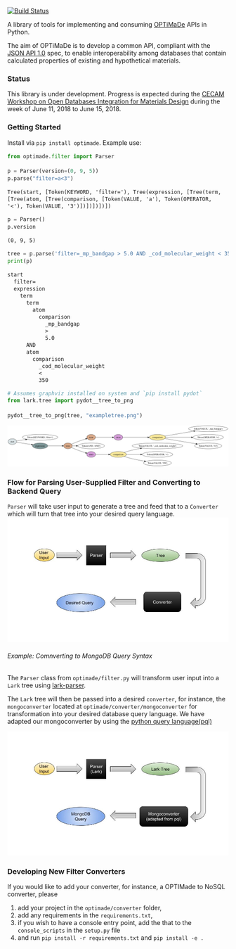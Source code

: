 [![Build Status](https://travis-ci.org/Materials-Consortia/optimade-python-tools.svg?branch=master)](https://travis-ci.org/Materials-Consortia/optimade-python-tools)

A library of tools for implementing and consuming
[OPTiMaDe](http://www.optimade.org) APIs in Python.

The aim of OPTiMaDe is to develop a common API, compliant
with the [JSON API 1.0](http://jsonapi.org/format/1.0/)
spec, to enable interoperability
among databases
that contain calculated properties of
existing and hypothetical materials.

### Status
This library is under development. Progress is expected during the [CECAM Workshop on Open Databases Integration for Materials Design](https://www.cecam.org/workshop-4-1525.html) during the week of June 11, 2018 to June 15, 2018.

### Getting Started

Install via `pip install optimade`. Example use:

```python
from optimade.filter import Parser

p = Parser(version=(0, 9, 5))
p.parse("filter=a<3")
```
```
Tree(start, [Token(KEYWORD, 'filter='), Tree(expression, [Tree(term, [Tree(atom, [Tree(comparison, [Token(VALUE, 'a'), Token(OPERATOR, '<'), Token(VALUE, '3')])])])])])
```
```python
p = Parser()
p.version
```
```
(0, 9, 5)
```
```python
tree = p.parse('filter=_mp_bandgap > 5.0 AND _cod_molecular_weight < 350')
print(p)
```
```
start
  filter=
  expression
    term
      term
        atom
          comparison
            _mp_bandgap
            >
            5.0
      AND
      atom
        comparison
          _cod_molecular_weight
          <
          350
```
```python
# Assumes graphviz installed on system and `pip install pydot`
from lark.tree import pydot__tree_to_png

pydot__tree_to_png(tree, "exampletree.png")
```
![example tree](exampletree.png)

### Flow for Parsing User-Supplied Filter and Converting to Backend Query
`Parser` will take user input to generate a tree and feed that to a `Converter` which will turn that tree into your desired query language.
![Optimade General Procedure](optimade_general_procedure.jpg)


###### Example: Comnverting to MongoDB Query Syntax
The `Parser` class from `optimade/filter.py` will transform user input into a `Lark` tree using  [lark-parser](https://github.com/lark-parser/lark).

The `Lark` tree will then be passed into a desired `converter`, for instance, the `mongoconverter` located at `optimade/converter/mongoconverter` for transformation into your desired database query language. We have adapted our mongoconverter by using the [python query language(pql)](https://github.com/alonho/pql)

![Optimade to Mongodb Procedure](optimade_to_mongodb_procedure.jpg)


### Developing New Filter Converters
If you would like to add your converter, for instance, a OPTIMade to NoSQL converter, please
1. add your project in the `optimade/converter` folder,
2. add any requirements in the `requirements.txt`,
3. if you wish to have a console entry point, add the that to the `console_scripts` in the `setup.py` file
4. and run `pip install -r requirements.txt` and `pip install -e .`
